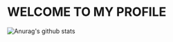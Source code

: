 # WELCOME TO MY PROFILE

![Anurag's github stats](https://github-readme-stats.vercel.app/api?username=pysami&show_icons=true&theme=onedark)
